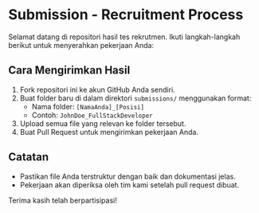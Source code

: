 # Submission - Recruitment Process

Selamat datang di repositori hasil tes rekrutmen. Ikuti langkah-langkah berikut untuk menyerahkan pekerjaan Anda:

## Cara Mengirimkan Hasil
1. Fork repositori ini ke akun GitHub Anda sendiri.
2. Buat folder baru di dalam direktori `submissions/` menggunakan format:
   - Nama folder: `[NamaAnda]_[Posisi]`
   - Contoh: `JohnDoe_FullStackDeveloper`
3. Upload semua file yang relevan ke folder tersebut.
4. Buat Pull Request untuk mengirimkan pekerjaan Anda.

## Catatan
- Pastikan file Anda terstruktur dengan baik dan dokumentasi jelas.
- Pekerjaan akan diperiksa oleh tim kami setelah pull request dibuat.

Terima kasih telah berpartisipasi!
